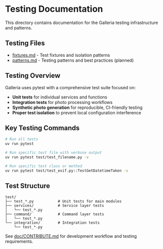 # Testing Documentation

This directory contains documentation for the Galleria testing infrastructure and patterns.

## Testing Files

- [fixtures.md](fixtures.md) - Test fixtures and isolation patterns
- [patterns.md](patterns.md) - Testing patterns and best practices (planned)

## Testing Overview

Galleria uses pytest with a comprehensive test suite focused on:
- **Unit tests** for individual services and functions
- **Integration tests** for photo processing workflows  
- **Synthetic photo generation** for reproducible, CI-friendly testing
- **Proper test isolation** to prevent local configuration interference

## Key Testing Commands

```bash
# Run all tests
uv run pytest

# Run specific test file with verbose output
uv run pytest test/test_filename.py -v

# Run specific test class or method
uv run pytest test/test_exif.py::TestGetDatetimeTaken -v
```

## Test Structure

```
test/
├── test_*.py           # Unit tests for main modules
├── services/           # Service layer tests
│   └── test_*.py
├── command/            # Command layer tests  
│   └── test_*.py
└── integration/        # Integration tests
    └── test_*.py
```

See [doc/CONTRIBUTE.md](../CONTRIBUTE.md) for development workflow and testing requirements.